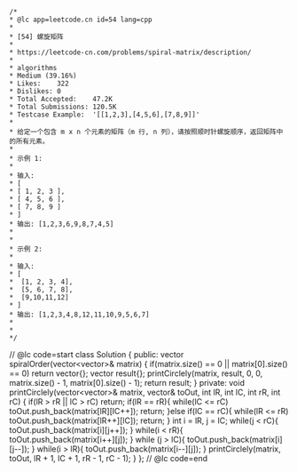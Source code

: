     /*
    * @lc app=leetcode.cn id=54 lang=cpp
    *
    * [54] 螺旋矩阵
    *
    * https://leetcode-cn.com/problems/spiral-matrix/description/
    *
    * algorithms
    * Medium (39.16%)
    * Likes:    322
    * Dislikes: 0
    * Total Accepted:    47.2K
    * Total Submissions: 120.5K
    * Testcase Example:  '[[1,2,3],[4,5,6],[7,8,9]]'
    *
    * 给定一个包含 m x n 个元素的矩阵（m 行, n 列），请按照顺时针螺旋顺序，返回矩阵中的所有元素。
    * 
    * 示例 1:
    * 
    * 输入:
    * [
    * ⁠[ 1, 2, 3 ],
    * ⁠[ 4, 5, 6 ],
    * ⁠[ 7, 8, 9 ]
    * ]
    * 输出: [1,2,3,6,9,8,7,4,5]
    * 
    * 
    * 示例 2:
    * 
    * 输入:
    * [
    * ⁠ [1, 2, 3, 4],
    * ⁠ [5, 6, 7, 8],
    * ⁠ [9,10,11,12]
    * ]
    * 输出: [1,2,3,4,8,12,11,10,9,5,6,7]
    * 
    * 
    */

// @lc code=start
class Solution {
public:
    vector<int> spiralOrder(vector<vector<int>>& matrix) {
        if(matrix.size() == 0 || matrix[0].size() == 0)
            return vector<int>{};
        vector<int> result{};
        printCirclely(matrix, result, 0, 0, matrix.size() - 1, matrix[0].size() - 1);
        return result;
    }
private:
    void printCirclely(vector<vector<int>>& matrix, vector<int>& toOut,
                       int lR, int lC, int rR, int rC)
    {
        if(lR > rR || lC > rC)
            return;
        if(lR == rR){
            while(lC <= rC)
                toOut.push_back(matrix[lR][lC++]);
            return;
        }else
        if(lC == rC){
            while(lR <= rR)
                toOut.push_back(matrix[lR++][lC]);
            return;
        }
        int i = lR, j = lC;
        while(j < rC){
            toOut.push_back(matrix[i][j++]);
        }
        while(i < rR){
            toOut.push_back(matrix[i++][j]);
        }
        while (j > lC){
            toOut.push_back(matrix[i][j--]);
        }
        while(i > lR){
            toOut.push_back(matrix[i--][j]);
        }
        printCirclely(matrix, toOut, lR + 1, lC + 1, rR - 1, rC - 1);
    }
};
// @lc code=end

